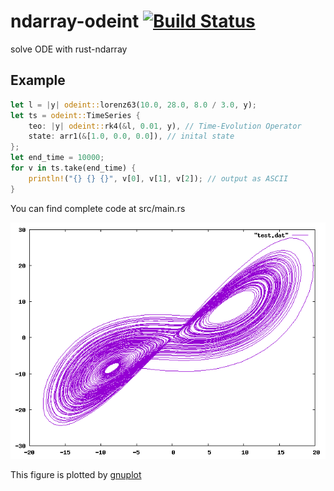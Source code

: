 ndarray-odeint [![Build Status](https://travis-ci.org/termoshtt/ndarray-odeint.svg?branch=master)](https://travis-ci.org/termoshtt/ndarray-odeint)
===============

solve ODE with rust-ndarray

Example
--------

```rust
let l = |y| odeint::lorenz63(10.0, 28.0, 8.0 / 3.0, y);
let ts = odeint::TimeSeries {
    teo: |y| odeint::rk4(&l, 0.01, y), // Time-Evolution Operator
    state: arr1(&[1.0, 0.0, 0.0]), // inital state
};
let end_time = 10000;
for v in ts.take(end_time) {
    println!("{} {} {}", v[0], v[1], v[2]); // output as ASCII
}
```

You can find complete code at src/main.rs

![Lorenz63 Attractor](lorenz63.png)

This figure is plotted by [gnuplot](http://www.gnuplot.info/)
